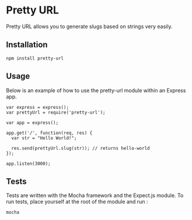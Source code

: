 # Pretty URL

Pretty URL allows you to generate slugs based on strings very easily.

## Installation

    npm install pretty-url

## Usage

Below is an example of how to use the pretty-url module within an Express app.

    var express = express();
    var prettyUrl = require('pretty-url');
    
    var app = express();
    
    app.get('/', function(req, res) {
      var str = "Hello World!";
      
      res.send(prettyUrl.slug(str)); // returns hello-world
    });
    
    app.listen(3000);
    
## Tests

Tests are written with the Mocha framework and the Expect.js module. To run tests, place yourself at the root of the module and run :

    mocha
